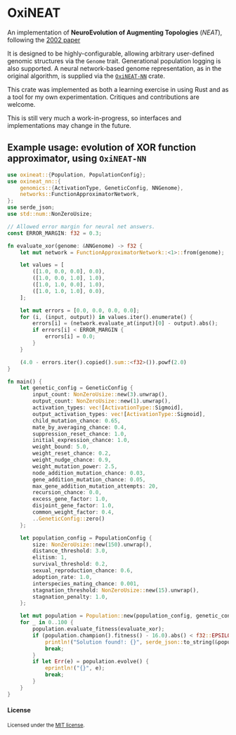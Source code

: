 # OxiNEAT
An implementation of **NeuroEvolution of Augmenting Topologies** (*NEAT*),
following the [2002 paper](http://nn.cs.utexas.edu/keyword?stanley:ec02)

It is designed to be highly-configurable, allowing arbitrary user-defined
genomic structures via the `Genome` trait. Generational population logging
is also supported. A neural network-based genome representation, as in the
original algorithm, is supplied via the [`OxiNEAT-NN`](https://crates.io/crates/oxineat-nn) crate.

This crate was implemented as both a learning exercise in using Rust
and as a tool for my own experimentation. Critiques and contributions
are welcome.

This is still very much a work-in-progress, so interfaces and implementations
may change in the future.

## Example usage: evolution of XOR function approximator, using `OxiNEAT-NN`
```rust
use oxineat::{Population, PopulationConfig};
use oxineat_nn::{
    genomics::{ActivationType, GeneticConfig, NNGenome},
    networks::FunctionApproximatorNetwork,
};
use serde_json;
use std::num::NonZeroUsize;

// Allowed error margin for neural net answers.
const ERROR_MARGIN: f32 = 0.3;

fn evaluate_xor(genome: &NNGenome) -> f32 {
    let mut network = FunctionApproximatorNetwork::<1>::from(genome);

    let values = [
        ([1.0, 0.0, 0.0], 0.0),
        ([1.0, 0.0, 1.0], 1.0),
        ([1.0, 1.0, 0.0], 1.0),
        ([1.0, 1.0, 1.0], 0.0),
    ];

    let mut errors = [0.0, 0.0, 0.0, 0.0];
    for (i, (input, output)) in values.iter().enumerate() {
        errors[i] = (network.evaluate_at(input)[0] - output).abs();
        if errors[i] < ERROR_MARGIN {
            errors[i] = 0.0;
        }
    }

    (4.0 - errors.iter().copied().sum::<f32>()).powf(2.0)
}

fn main() {
    let genetic_config = GeneticConfig {
        input_count: NonZeroUsize::new(3).unwrap(),
        output_count: NonZeroUsize::new(1).unwrap(),
        activation_types: vec![ActivationType::Sigmoid],
        output_activation_types: vec![ActivationType::Sigmoid],
        child_mutation_chance: 0.65,
        mate_by_averaging_chance: 0.4,
        suppression_reset_chance: 1.0,
        initial_expression_chance: 1.0,
        weight_bound: 5.0,
        weight_reset_chance: 0.2,
        weight_nudge_chance: 0.9,
        weight_mutation_power: 2.5,
        node_addition_mutation_chance: 0.03,
        gene_addition_mutation_chance: 0.05,
        max_gene_addition_mutation_attempts: 20,
        recursion_chance: 0.0,
        excess_gene_factor: 1.0,
        disjoint_gene_factor: 1.0,
        common_weight_factor: 0.4,
        ..GeneticConfig::zero()
    };

    let population_config = PopulationConfig {
        size: NonZeroUsize::new(150).unwrap(),
        distance_threshold: 3.0,
        elitism: 1,
        survival_threshold: 0.2,
        sexual_reproduction_chance: 0.6,
        adoption_rate: 1.0,
        interspecies_mating_chance: 0.001,
        stagnation_threshold: NonZeroUsize::new(15).unwrap(),
        stagnation_penalty: 1.0,
    };

    let mut population = Population::new(population_config, genetic_config);
    for _ in 0..100 {
        population.evaluate_fitness(evaluate_xor);
        if (population.champion().fitness() - 16.0).abs() < f32::EPSILON {
            println!("Solution found!: {}", serde_json::to_string(&population.champion()).unwrap());
            break;
        }
        if let Err(e) = population.evolve() {
            eprintln!("{}", e);
            break;
        }
    }
}
```

#### License

<sup>
Licensed under the <a href="LICENSE-MIT">MIT license</a>.
</sup>
